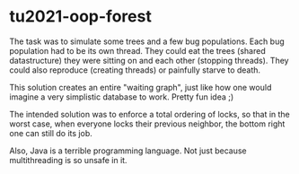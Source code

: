 # tu2021-oop-forest
The task was to simulate some trees and a few bug populations. Each bug population had to be its own thread. They could eat the trees (shared datastructure) they were sitting on and each other (stopping threads). They could also reproduce (creating threads) or painfully starve to death.

This solution creates an entire "waiting graph", just like how one would imagine a very simplistic database to work. Pretty fun idea ;)

The intended solution was to enforce a total ordering of locks, so that in the worst case, when everyone locks their previous neighbor, the bottom right one can still do its job.

Also, Java is a terrible programming language. Not just because multithreading is so unsafe in it.